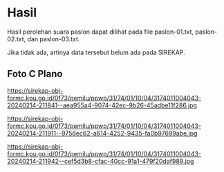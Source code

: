 # Hasil

Hasil perolehan suara paslon dapat dilihat pada file paslon-01.txt, paslon-02.txt, dan paslon-03.txt.

Jika tidak ada, artinya data tersebut belum ada pada SIREKAP.

## Foto C Plano

https://sirekap-obj-formc.kpu.go.id/0f73/pemilu/ppwp/31/74/01/10/04/3174011004043-20240214-211841--aea955a4-9074-42ec-9b26-45adbe11f286.jpg

https://sirekap-obj-formc.kpu.go.id/0f73/pemilu/ppwp/31/74/01/10/04/3174011004043-20240214-211911--9756ec62-a614-4252-9435-fa0b97699abe.jpg

https://sirekap-obj-formc.kpu.go.id/0f73/pemilu/ppwp/31/74/01/10/04/3174011004043-20240214-211942--cef5d3b8-cfac-40cc-91a1-479f20daf989.jpg
